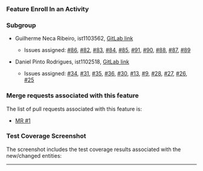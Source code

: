### Feature Enroll In an Activity

### Subgroup

  - Guilherme Neca Ribeiro, ist1103562, [GitLab link](https://gitlab.rnl.tecnico.ulisboa.pt/ist1103562)

    + Issues assigned: [#86](https://gitlab.rnl.tecnico.ulisboa.pt/es/es24-19/-/issues/86), [#82](https://gitlab.rnl.tecnico.ulisboa.pt/es/es24-19/-/issues/82), [#83](https://gitlab.rnl.tecnico.ulisboa.pt/es/es24-19/-/issues/83), [#84](https://gitlab.rnl.tecnico.ulisboa.pt/es/es24-19/-/issues/84), [#85](https://gitlab.rnl.tecnico.ulisboa.pt/es/es24-19/-/issues/85), [#91](https://gitlab.rnl.tecnico.ulisboa.pt/es/es24-19/-/issues/91), [#90](https://gitlab.rnl.tecnico.ulisboa.pt/es/es24-19/-/issues/90), [#88](https://gitlab.rnl.tecnico.ulisboa.pt/es/es24-19/-/issues/88), [#87](https://gitlab.rnl.tecnico.ulisboa.pt/es/es24-19/-/issues/87), [#89](https://gitlab.rnl.tecnico.ulisboa.pt/es/es24-19/-/issues/89)



  - Daniel Pinto Rodrigues, ist1102518, [GitLab link](https://gitlab.rnl.tecnico.ulisboa.pt/ist1102518)

      + Issues assigned: [#34](https://gitlab.rnl.tecnico.ulisboa.pt/es/es24-19/-/issues/34), [#31](https://gitlab.rnl.tecnico.ulisboa.pt/es/es24-19/-/issues/31), [#35](https://gitlab.rnl.tecnico.ulisboa.pt/es/es24-19/-/issues/35), [#36](https://gitlab.rnl.tecnico.ulisboa.pt/es/es24-19/-/issues/36), [#30](https://gitlab.rnl.tecnico.ulisboa.pt/es/es24-19/-/issues/30), [#13](https://gitlab.rnl.tecnico.ulisboa.pt/es/es24-19/-/issues/13), [#9](https://gitlab.rnl.tecnico.ulisboa.pt/es/es24-19/-/issues/9), [#28](https://gitlab.rnl.tecnico.ulisboa.pt/es/es24-19/-/issues/28), [#27](https://gitlab.rnl.tecnico.ulisboa.pt/es/es24-19/-/issues/27), [#26](https://gitlab.rnl.tecnico.ulisboa.pt/es/es24-19/-/issues/26), [#25](https://gitlab.rnl.tecnico.ulisboa.pt/es/es24-19/-/issues/25)



### Merge requests associated with this feature

The list of pull requests associated with this feature is:

  - [MR #1](https://gitlab.rnl.tecnico.ulisboa.pt/es/es24-19/-/merge_requests/4)


### Test Coverage Screenshot
The screenshot includes the test coverage results associated with the new/changed entities:


---
